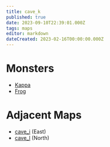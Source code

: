 ```yaml
---
title: cave_k
published: true
date: 2023-09-10T22:39:01.000Z
tags: maps
editor: markdown
dateCreated: 2023-02-16T00:00:00.000Z
---
```



# Monsters
 * [Kappa](/monsters/kappa)
 * [Frog](/monsters/frog)

# Adjacent Maps
 * [cave_i](/maps/cave_i) (East)
 * [cave_l](/maps/cave_l) (North)
